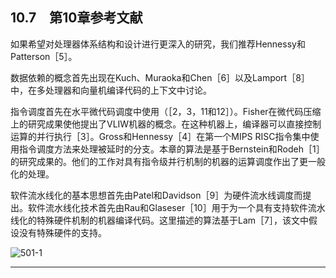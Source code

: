 ## 10.7　第10章参考文献

如果希望对处理器体系结构和设计进行更深入的研究，我们推荐Hennessy和Patterson［5］。

数据依赖的概念首先出现在Kuch、Muraoka和Chen［6］以及Lamport［8］中，在多处理器和向量机编译代码的上下文中讨论。

指令调度首先在水平微代码调度中使用（［2，3，11和12］）。Fisher在微代码压缩上的研究成果使他提出了VLIW机器的概念。在这种机器上，编译器可以直接控制运算的并行执行［3］。Gross和Hennessy［4］在第一个MIPS RISC指令集中使用指令调度方法来处理被延时的分支。本章的算法是基于Bernstein和Rodeh［1］的研究成果的。他们的工作对具有指令级并行机制的机器的运算调度作出了更一般化的处理。

软件流水线化的基本思想首先由Patel和Davidson［9］为硬件流水线调度而提出。软件流水线化技术首先由Rau和Glaseser［10］用于为一个具有支持软件流水线化的特殊硬件机制的机器编译代码。这里描述的算法基于Lam［7］，该文中假设没有特殊硬件的支持。

![501-1](../Images/image04857.jpeg)

---

[^1]: 在含义明确的时候，我们将把时钟“嘀嗒”或者时钟周期简称为“时钟”。
